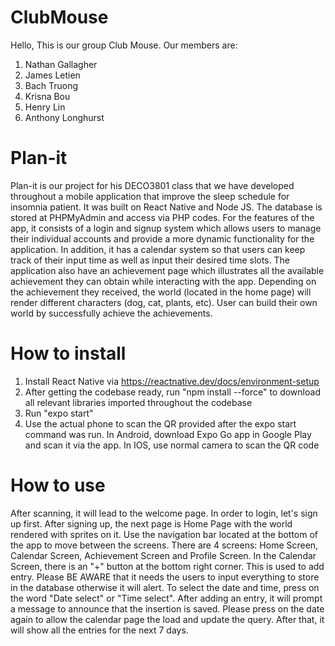 # ClubMouse
Hello, This is our group Club Mouse. Our members are: 
1. Nathan Gallagher
2. James Letien
3. Bach Truong
4. Krisna Bou
5. Henry Lin
6. Anthony Longhurst


# Plan-it
Plan-it is our project for his DECO3801 class that we have developed throughout a mobile application that improve the sleep schedule for insomnia patient.
It was built on React Native and Node JS. The database is stored at PHPMyAdmin and access via PHP codes. For the features of the app, it consists of a login and signup system which allows users to manage their individual accounts
and provide a more dynamic functionality for the application. In addition, it has a calendar system so that users can keep track of their input time as well as 
input their desired time slots. The application also have an achievement page which illustrates all the available achievement they can obtain while interacting with the app.
Depending on the achievement they received, the world (located in the home page) will render different characters (dog, cat, plants, etc). User can build their own world 
by successfully achieve the achievements. 

# How to install 
1. Install React Native via https://reactnative.dev/docs/environment-setup
2. After getting the codebase ready, run "npm install --force" to download all relevant libraries imported throughout the codebase
3. Run "expo start"
4. Use the actual phone to scan the QR provided after the expo start command was run. In Android, download Expo Go app in Google Play and scan it via the app. 
In IOS, use normal camera to scan the QR code

# How to use
After scanning, it will lead to the welcome page. In order to login, let's sign up first. After signing up, the next page is Home Page with the world rendered with sprites on it.
Use the navigation bar located at the bottom of the app to move between the screens. There are 4 screens: Home Screen, Calendar Screen, Achievement Screen and Profile Screen.
In the Calendar Screen, there is an "+" button at the bottom right corner. This is used to add entry. Please BE AWARE that it needs the users to input everything to store
in the database otherwise it will alert. To select the date and time, press on the word "Date select" or "Time select". 
After adding an entry, it will prompt a message to announce that the insertion is saved. Please press on the date again to allow the calendar page the load and update the query.
After that, it will show all the entries for the next 7 days. 
